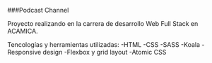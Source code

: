 ###Podcast Channel

Proyecto realizando en la carrera de desarrollo Web Full Stack en ACAMICA.

Tencologías y herramientas utilizadas:
-HTML
-CSS
-SASS
-Koala
-Responsive design
-Flexbox y grid layout
-Atomic CSS
